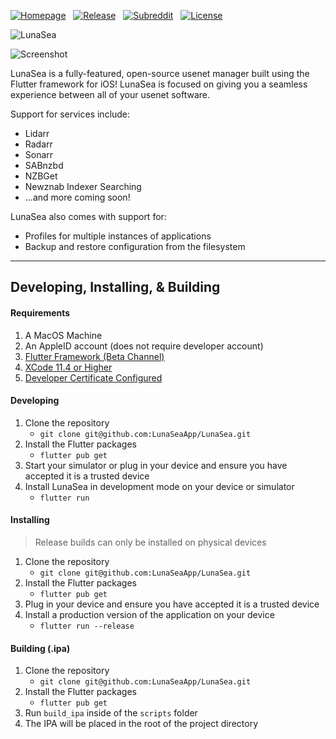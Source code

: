 [![Homepage](https://img.shields.io/badge/Homepage-LunaSea-red?style=for-the-badge&logo=html5&color=%234ECCA3&logoColor=white)](https://www.lunasea.app) &nbsp; [![Release](https://img.shields.io/badge/AppStore-v2.0.1%20(55)-red?style=for-the-badge&logo=app-store&color=%230D96F6&logoColor=white)](https://apps.apple.com/us/app/lunasea/id1496797802?ls=1) &nbsp; [![Subreddit](https://img.shields.io/reddit/subreddit-subscribers/LunaSeaApp?label=R%2FLunaSeaApp&logo=reddit&logoColor=white&style=for-the-badge)](https://www.reddit.com/r/LunaSeaApp) &nbsp; [![License](https://img.shields.io/github/license/LunaSeaApp/LunaSea?color=%23222222&style=for-the-badge&logo=github&logoColor=white)](https://github.com/LunaSeaApp/LunaSea/blob/master/LICENSE)

![LunaSea](https://www.lunasea.app/images/banner.png)

![Screenshot](https://www.lunasea.app/images/hero.png)

LunaSea is a fully-featured, open-source usenet manager built using the Flutter framework for iOS! LunaSea is focused on giving you a seamless experience between all of your usenet software.

Support for services include:
- Lidarr
- Radarr
- Sonarr
- SABnzbd
- NZBGet
- Newznab Indexer Searching
- ...and more coming soon!

LunaSea also comes with support for:
- Profiles for multiple instances of applications
- Backup and restore configuration from the filesystem

---

## Developing, Installing, &amp; Building

#### Requirements

1. A MacOS Machine
2. An AppleID account (does not require developer account)
3. [Flutter Framework (Beta Channel)](https://flutter.dev/)
4. [XCode 11.4 or Higher](https://apps.apple.com/ca/app/xcode/id497799835?mt=12)
5. [Developer Certificate Configured](https://github.com/LunaSeaApp/LunaSea/wiki/Setup-of-Development-Certificate)

#### Developing

1. Clone the repository
    - `git clone git@github.com:LunaSeaApp/LunaSea.git`
2. Install the Flutter packages
    - `flutter pub get`
3. Start your simulator or plug in your device and ensure you have accepted it is a trusted device
4. Install LunaSea in development mode on your device or simulator
    - `flutter run` 

#### Installing

> Release builds can only be installed on physical devices

1. Clone the repository
    - `git clone git@github.com:LunaSeaApp/LunaSea.git`
2. Install the Flutter packages
    - `flutter pub get`
3. Plug in your device and ensure you have accepted it is a trusted device
4. Install a production version of the application on your device
    - `flutter run --release`

#### Building (.ipa)

1. Clone the repository
    - `git clone git@github.com:LunaSeaApp/LunaSea.git`
2. Install the Flutter packages
    - `flutter pub get`
3. Run `build_ipa` inside of the `scripts` folder
4. The IPA will be placed in the root of the project directory
